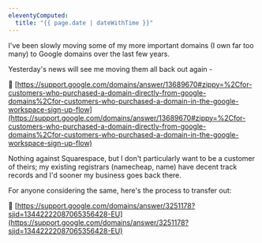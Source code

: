 ```yaml
---
eleventyComputed:
  title: "{{ page.date | dateWithTime }}"
---
```

I've been slowly moving some of my more important domains (I own far too many) to Google domains over the last few years.

Yesterday's news will see me moving them all back out again -

🔗 [https://support.google.com/domains/answer/13689670#zippy=%2Cfor-customers-who-purchased-a-domain-directly-from-google-domains%2Cfor-customers-who-purchased-a-domain-in-the-google-workspace-sign-up-flow](https://support.google.com/domains/answer/13689670#zippy=%2Cfor-customers-who-purchased-a-domain-directly-from-google-domains%2Cfor-customers-who-purchased-a-domain-in-the-google-workspace-sign-up-flow)

Nothing against Squarespace, but I don't particularly want to be a customer of theirs; my existing registrars (namecheap, name) have decent track records and I'd sooner my business goes back there.

For anyone considering the same, here's the process to transfer out: 

🔗 [https://support.google.com/domains/answer/3251178?sjid=13442222087065356428-EU](https://support.google.com/domains/answer/3251178?sjid=13442222087065356428-EU)
